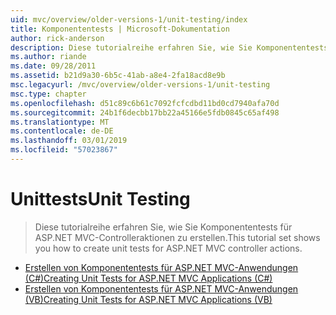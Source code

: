 ```yaml
---
uid: mvc/overview/older-versions-1/unit-testing/index
title: Komponententests | Microsoft-Dokumentation
author: rick-anderson
description: Diese tutorialreihe erfahren Sie, wie Sie Komponententests für ASP.NET MVC-Controlleraktionen zu erstellen.
ms.author: riande
ms.date: 09/28/2011
ms.assetid: b21d9a30-6b5c-41ab-a8e4-2fa18acd8e9b
msc.legacyurl: /mvc/overview/older-versions-1/unit-testing
msc.type: chapter
ms.openlocfilehash: d51c89c6b61c7092fcfcdbd11bd0cd7940afa70d
ms.sourcegitcommit: 24b1f6decbb17bb22a45166e5fdb0845c65af498
ms.translationtype: MT
ms.contentlocale: de-DE
ms.lasthandoff: 03/01/2019
ms.locfileid: "57023867"
---
```

<a name="unit-testing"></a><span data-ttu-id="2a1a5-103">Unittests</span><span class="sxs-lookup"><span data-stu-id="2a1a5-103">Unit Testing</span></span>
====================
> <span data-ttu-id="2a1a5-104">Diese tutorialreihe erfahren Sie, wie Sie Komponententests für ASP.NET MVC-Controlleraktionen zu erstellen.</span><span class="sxs-lookup"><span data-stu-id="2a1a5-104">This tutorial set shows you how to create unit tests for ASP.NET MVC controller actions.</span></span>


- [<span data-ttu-id="2a1a5-105">Erstellen von Komponententests für ASP.NET MVC-Anwendungen (C#)</span><span class="sxs-lookup"><span data-stu-id="2a1a5-105">Creating Unit Tests for ASP.NET MVC Applications (C#)</span></span>](creating-unit-tests-for-asp-net-mvc-applications-cs.md)
- [<span data-ttu-id="2a1a5-106">Erstellen von Komponententests für ASP.NET MVC-Anwendungen (VB)</span><span class="sxs-lookup"><span data-stu-id="2a1a5-106">Creating Unit Tests for ASP.NET MVC Applications (VB)</span></span>](creating-unit-tests-for-asp-net-mvc-applications-vb.md)
